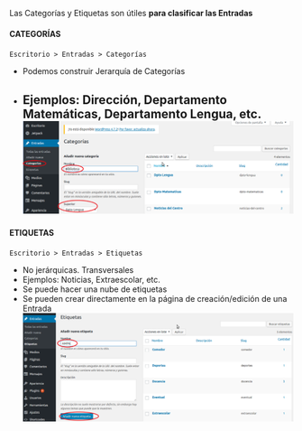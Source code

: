Las Categorías y Etiquetas son útiles **para clasificar las Entradas**

#### CATEGORÍAS

`Escritorio > Entradas > Categorías`

* Podemos construir Jerarquía de Categorías
* Ejemplos: Dirección, Departamento Matemáticas, Departamento Lengua, etc.![](/assets/categorias.png)
  ---

#### ETIQUETAS

`Escritorio > Entradas > Etiquetas`

* No jerárquicas. Transversales
* Ejemplos: Noticias, Extraescolar, etc.
* Se puede hacer una nube de etiquetas
* Se pueden crear directamente en la página de creación/edición de una Entrada![](/assets/etiquetas.png)



